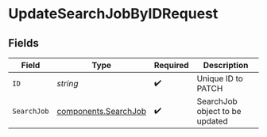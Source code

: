 # UpdateSearchJobByIDRequest


## Fields

| Field                                                        | Type                                                         | Required                                                     | Description                                                  |
| ------------------------------------------------------------ | ------------------------------------------------------------ | ------------------------------------------------------------ | ------------------------------------------------------------ |
| `ID`                                                         | *string*                                                     | :heavy_check_mark:                                           | Unique ID to PATCH                                           |
| `SearchJob`                                                  | [components.SearchJob](../../models/components/searchjob.md) | :heavy_check_mark:                                           | SearchJob object to be updated                               |